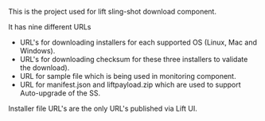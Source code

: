 This is the project used for lift sling-shot download component. 

It has nine different URLs 
- URL's for downloading installers for each supported OS (Linux, Mac and Windows).
- URL's for downloading checksum for these three installers to validate the download).
- URL for sample file which is being used in monitoring component.
- URL for manifest.json and liftpayload.zip which are used to support Auto-upgrade of the SS.

Installer file URL's are the only URL's published via Lift UI. 
